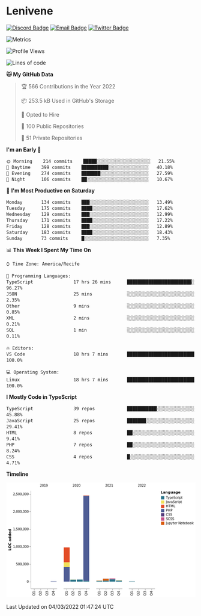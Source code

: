 # Lenivene

[![Discord Badge](https://img.shields.io/badge/-Lenivene%230715-black?style=flat-square&logo=Discord&logoColor=white)](http://discord.com/)
[![Email Badge](https://img.shields.io/badge/-lenivene@msn.com-black?style=flat-square&logo=Gmail&logoColor=white&link=mailto:lenivene@msn.com)](mailto:lenivene@msn.com)
[![Twitter Badge](https://img.shields.io/badge/-@enevinel-black?style=flat-square&logo=twitter&logoColor=white&link=https://twitter.com/enevinel)](https://twitter.com/enevinel)

<!-- https://github-readme-stats.vercel.app/api?username=lenivene&show_icons=true -->

<img src="https://metrics.lecoq.io/lenivene?template=classic&config.timezone=America%2FRecife" alt="Metrics" />

<!--START_SECTION:waka-->
![Profile Views](http://img.shields.io/badge/Profile%20Views-1-blue)

![Lines of code](https://img.shields.io/badge/From%20Hello%20World%20I%27ve%20Written-4%20Million%20lines%20of%20code-blue)

**🐱 My GitHub Data** 

> 🏆 566 Contributions in the Year 2022
 > 
> 📦 253.5 kB Used in GitHub's Storage 
 > 
> 💼 Opted to Hire
 > 
> 📜 100 Public Repositories 
 > 
> 🔑 51 Private Repositories  
 > 
**I'm an Early 🐤** 

```text
🌞 Morning    214 commits    █████░░░░░░░░░░░░░░░░░░░░   21.55% 
🌆 Daytime    399 commits    ██████████░░░░░░░░░░░░░░░   40.18% 
🌃 Evening    274 commits    ███████░░░░░░░░░░░░░░░░░░   27.59% 
🌙 Night      106 commits    ██░░░░░░░░░░░░░░░░░░░░░░░   10.67%

```
📅 **I'm Most Productive on Saturday** 

```text
Monday       134 commits    ███░░░░░░░░░░░░░░░░░░░░░░   13.49% 
Tuesday      175 commits    ████░░░░░░░░░░░░░░░░░░░░░   17.62% 
Wednesday    129 commits    ███░░░░░░░░░░░░░░░░░░░░░░   12.99% 
Thursday     171 commits    ████░░░░░░░░░░░░░░░░░░░░░   17.22% 
Friday       128 commits    ███░░░░░░░░░░░░░░░░░░░░░░   12.89% 
Saturday     183 commits    ████░░░░░░░░░░░░░░░░░░░░░   18.43% 
Sunday       73 commits     █░░░░░░░░░░░░░░░░░░░░░░░░   7.35%

```


📊 **This Week I Spent My Time On** 

```text
⌚︎ Time Zone: America/Recife

💬 Programming Languages: 
TypeScript               17 hrs 26 mins      ████████████████████████░   96.27% 
JSON                     25 mins             ░░░░░░░░░░░░░░░░░░░░░░░░░   2.35% 
Other                    9 mins              ░░░░░░░░░░░░░░░░░░░░░░░░░   0.85% 
XML                      2 mins              ░░░░░░░░░░░░░░░░░░░░░░░░░   0.21% 
SQL                      1 min               ░░░░░░░░░░░░░░░░░░░░░░░░░   0.11%

🔥 Editors: 
VS Code                  18 hrs 7 mins       █████████████████████████   100.0%

💻 Operating System: 
Linux                    18 hrs 7 mins       █████████████████████████   100.0%

```

**I Mostly Code in TypeScript** 

```text
TypeScript               39 repos            ███████████░░░░░░░░░░░░░░   45.88% 
JavaScript               25 repos            ███████░░░░░░░░░░░░░░░░░░   29.41% 
HTML                     8 repos             ██░░░░░░░░░░░░░░░░░░░░░░░   9.41% 
PHP                      7 repos             ██░░░░░░░░░░░░░░░░░░░░░░░   8.24% 
CSS                      4 repos             █░░░░░░░░░░░░░░░░░░░░░░░░   4.71%

```


**Timeline**

![Chart not found](https://raw.githubusercontent.com/lenivene/lenivene/master/charts/bar_graph.png) 


 Last Updated on 04/03/2022 01:47:24 UTC
<!--END_SECTION:waka-->